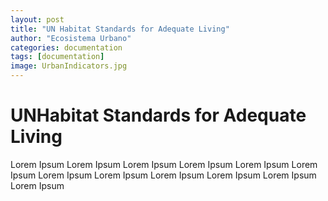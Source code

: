 ```yaml
---
layout: post
title: "UN Habitat Standards for Adequate Living"
author: "Ecosistema Urbano"
categories: documentation
tags: [documentation]
image: UrbanIndicators.jpg
---
```


# UNHabitat Standards for Adequate Living
Lorem Ipsum Lorem Ipsum Lorem Ipsum Lorem Ipsum Lorem Ipsum Lorem Ipsum Lorem Ipsum Lorem Ipsum Lorem Ipsum Lorem Ipsum Lorem Ipsum Lorem Ipsum
